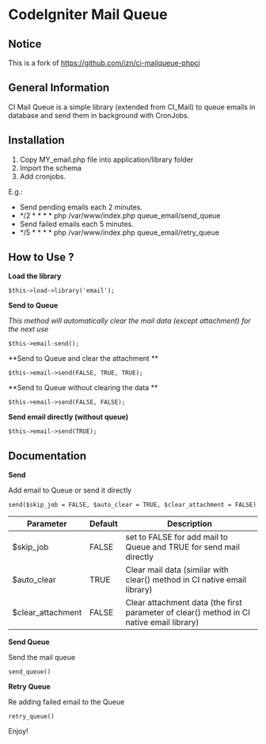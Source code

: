 CodeIgniter Mail Queue
=====================

Notice
------
This is a fork of https://github.com/izn/ci-mailqueue-phpci

General Information
-------------------

CI Mail Queue is a simple library (extended from CI_Mail) to queue emails in database and send them in background with CronJobs.

Installation
------------

1. Copy MY_email.php file into application/library folder
2. Import the schema
3. Add cronjobs.

E.g.:
- Send pending emails each 2 minutes.
 - */2 * * * * php /var/www/index.php queue_email/send_queue
- Send failed emails each 5 minutes.
 - */5 * * * * php /var/www/index.php queue_email/retry_queue

How to Use ?
------------

**Load the library**
```
$this->load->library('email');
```

**Send to Queue**

*This method will automatically clear the mail data (except attachment) for the next use*
```
$this->email-send();
```

**Send to Queue and clear the attachment **
```
$this->email->send(FALSE, TRUE, TRUE);
```

**Send to Queue without clearing the data **
```
$this->email->send(FALSE, FALSE);
```

**Send email directly (without queue)**
```
$this->email->send(TRUE);
```

Documentation
-------------
**Send**

Add email to Queue or send it directly
```
send($skip_job = FALSE, $auto_clear = TRUE, $clear_attachment = FALSE)
```

Parameter | Default | Description
--------- | ------- | -----------
$skip_job | FALSE | set to FALSE for add mail to Queue and TRUE for send mail directly 
$auto_clear | TRUE | Clear mail data (similar with clear() method in CI native email library)
$clear_attachment | FALSE | Clear attachment data (the first parameter of clear() method in CI native email library)

**Send Queue**

Send the mail queue
```
send_queue()
```

**Retry Queue**

Re adding failed email to the Queue
```
retry_queue()
```

Enjoy!
